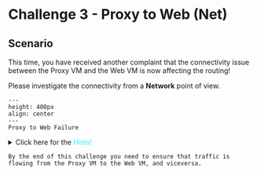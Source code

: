 # Challenge 3 - Proxy to Web (Net)

## Scenario

This time, you have received another complaint that the connectivity issue between the Proxy VM and the Web VM is now affecting the routing!

Please investigate the connectivity from a **Network** point of view.

```{figure} images/proxy-web2.png
---
height: 400px
align: center
---
Proxy to Web Failure
```

<details>
  <summary>Click here for the <span style='color:#33ECFF'>Hints!</span></summary>

Use Copilot to figure out the IP address of the **Web VM**.

* Can you try to ping the Web VM from the *Proxy Spoke GW*?

```{hint}
Go to **CoPilot > Diagnostics > Diagnostics Tools > Gateway Diagnostics**.

Select the **_Proxy Spoke GW_** and launch a **traceroute** towards the private IP address of the Web VM.
```
</details>

```{attention}
By the end of this challenge you need to ensure that traffic is flowing from the Proxy VM to the Web VM, and viceversa.
```